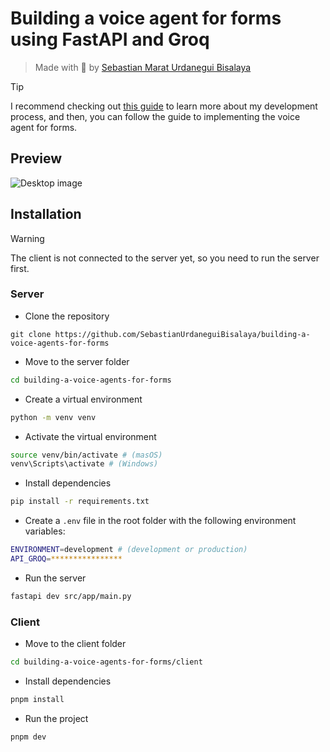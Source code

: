 # **Building a voice agent for forms using FastAPI and Groq**

> Made with 💚 by <a href="https://sebastianurdanegui.com/" target="_blank">Sebastian Marat Urdanegui Bisalaya</a>

> [!TIP]
> I recommend checking out [this guide](https://sebastianurdanegui.com/blog/article-1) to learn more about my development process, and then, you can follow the guide to implementing the voice agent for forms.

## **Preview**

![Desktop image](https://res.cloudinary.com/drzumfcdp/image/upload/v1758677345/Landing%20Page%20Sebastian/web_z7zrio.png)

## **Installation**

> [!WARNING]
> The client is not connected to the server yet, so you need to run the server first.

### **Server**

- Clone the repository

```
git clone https://github.com/SebastianUrdaneguiBisalaya/building-a-voice-agents-for-forms
```

- Move to the server folder

```bash
cd building-a-voice-agents-for-forms
```

- Create a virtual environment

```bash
python -m venv venv
```

- Activate the virtual environment

```bash
source venv/bin/activate # (masOS)
venv\Scripts\activate # (Windows)
```

- Install dependencies

```bash
pip install -r requirements.txt
```

- Create a `.env` file in the root folder with the following environment variables:

```bash
ENVIRONMENT=development # (development or production)
API_GROQ=****************
```

- Run the server

```bash
fastapi dev src/app/main.py
```

### **Client**

- Move to the client folder

```bash
cd building-a-voice-agents-for-forms/client
```

- Install dependencies

```bash
pnpm install
```

- Run the project

```bash
pnpm dev
```